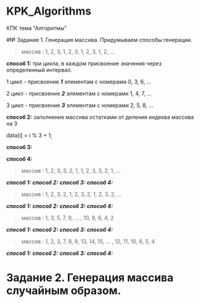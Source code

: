 # KPK_Algorithms
КПК тема "Алгоритмы"

#№  Задание 1. Генерация массива. Придумываем способы генерации.

>массив : 1, 2, 3, 1, 2, 3, 1, 2, 3, 1, 2, ...

**способ 1:** три цикла, в каждом присвоение значения через определенный интервал. 

  1 цикл - присвоение ***1*** элементам с номерами 0, 3, 6, ...
  
  2 цикл - присвоение ***2*** элементам с номерами 1, 4, 7, ...
  
  3 цикл - присвоение ***3*** элементам с номерами 2, 5, 8, ...
  
**способ 2:** заполнение массива остатками от деления индеква массива на 3

  data[i] = i % 3 + 1;
  
**способ 3:**

**способ 4:**

>массив : 1, 2, 3, 3, 2, 1, 1, 2, 3, 3, 2, 1, ...

***способ 1:***
***способ 2:***
***способ 3:***
***способ 4:***

>массив : 1, 2, 3, 2, 1, 2, 3, 2, 1, 2, 3, 2, ...

***способ 1:***
***способ 2:***
***способ 3:***
***способ 4:***

>массив : 1, 3, 5, 7, 9,  ...  , 10, 8, 6, 4, 2

***способ 1:***
***способ 2:***
***способ 3:***
***способ 4:***

>массив : 1, 2, 3, 7, 8, 9, 13, 14, 15,  ...  , 12, 11, 10, 6, 5, 4

***способ 1:***
***способ 2:***
***способ 3:***
***способ 4:***


# Задание 2. Генерация массива случайным образом.

